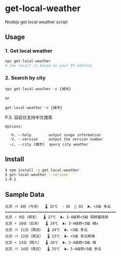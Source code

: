 # get-local-weather
Nodejs get local weather script

## Usage

### 1. Get local weather

```bash
npx get-local-weather 
# the result is based on your IP address
```


### 2. Search by city
`npx get-local-weather -c {城市}`

or

`get-local-weather -c {城市}`

P.S. 目前仅支持中文搜索

```
Options:

  -h, --help        output usage information
  -V, --version     output the version number
  -c, --city [城市]  query city weather
```

## Install
```bash
$ npm install -g get-local-weather
$ get-local-weather --version
1.0.1
```

    
## Sample Data

```
北京 ⛅️ 8日（今天）  🌡️ 32℃  💧 38  💨 82  🌬 <3级 多云    
===================================================    
北京 ⚡️ 9日（明天）  🌡️ 27℃  🌬 3-4级转<3级 阴转雷阵雨    
北京 ☀️ 10日（后天）  🌡️ 24℃  🌬 3-4级转<3级 晴v
北京 ⛅️ 11日（周四）  🌡️ 24℃  🌬 <3级 多云    
北京 ⛅️ 12日（周五）  🌡️ 23℃  🌬 <3级 多云转晴    
北京 ☀️ 13日（周六）  🌡️ 26℃  🌬 3-4级转<3级 晴    
北京 ⛅️ 14日（周日）  🌡️ 25℃  🌬 3-4级转<3级 多云    
```
